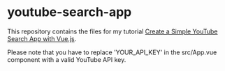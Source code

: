 # youtube-search-app

This repository contains the files for my tutorial [Create a Simple YouTube Search App with Vue.js](https://www.log2e.com/2019/02/create-a-simple-youtube-search-app-with-vue-js/).

Please note that you have to replace 'YOUR_API_KEY' in the src/App.vue component with a valid YouTube API key.
